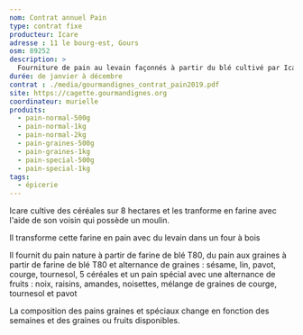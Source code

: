 ```yaml
---
nom: Contrat annuel Pain
type: contrat fixe
producteur: Icare
adresse : 11 le bourg-est, Gours
osm: 89252
description: >
  Fourniture de pain au levain façonnés à partir du blé cultivé par Icare en agriculture biologique et transformé au moulin voisin
durée: de janvier à décembre
contrat : ./media/gourmandignes_contrat_pain2019.pdf
site: https://cagette.gourmandignes.org
coordinateur: murielle
produits:
  - pain-normal-500g
  - pain-normal-1kg
  - pain-normal-2kg
  - pain-graines-500g
  - pain-graines-1kg
  - pain-special-500g
  - pain-special-1kg
tags:
  - épicerie
---
```


Icare cultive des céréales sur 8 hectares et les tranforme en farine avec l'aide de son voisin qui possède un moulin.

Il transforme cette farine en pain avec du levain dans un four à bois

Il fournit du pain nature à partir de farine de blé T80, du pain aux graines à partir de farine de blé T80 et alternance de graines : sésame, lin, pavot, courge, tournesol, 5 céréales et un pain spécial avec une alternance de fruits : noix, raisins, amandes, noisettes, mélange de graines de courge, tournesol et pavot

La composition des pains graines et spéciaux change en fonction des semaines et des graines ou fruits disponibles.